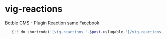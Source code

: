 # vig-reactions
Botble CMS - Plugin Reaction same Facebook

```php
   {!! do_shortcode('[vig-reactions]'.$post->slugable.'[/vig-reactions]') !!}
```

